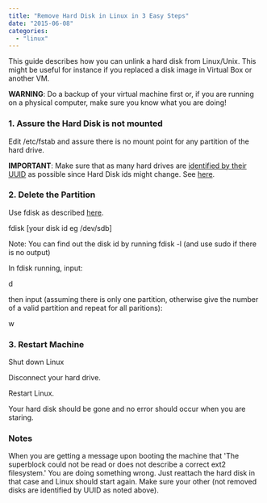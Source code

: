 ```yaml
---
title: "Remove Hard Disk in Linux in 3 Easy Steps"
date: "2015-06-08"
categories: 
  - "linux"
---
```


This guide describes how you can unlink a hard disk from Linux/Unix. This might be useful for instance if you replaced a disk image in Virtual Box or another VM.

**WARNING**: Do a backup of your virtual machine first or, if you are running on a physical computer, make sure you know what you are doing!

### 1\. Assure the Hard Disk is not mounted

Edit /etc/fstab and assure there is no mount point for any partition of the hard drive.

**IMPORTANT**: Make sure that as many hard drives are [identified by their UUID](https://liquidat.wordpress.com/2007/10/15/short-tip-get-uuid-of-hard-disks/) as possible since Hard Disk ids might change. See [here](http://www.cyberciti.biz/faq/linux-finding-using-uuids-to-update-fstab/).

### 2\. Delete the Partition

Use fdisk as described [here](http://www.cyberciti.biz/faq/linux-how-to-delete-a-partition-with-fdisk-command/).

fdisk \[your disk id eg /dev/sdb\]

Note: You can find out the disk id by running fdisk -l (and use sudo if there is no output)

In fdisk running, input:

d

then input (assuming there is only one partition, otherwise give the number of a valid partition and repeat for all paritions):

w

### 3\. Restart Machine

Shut down Linux

Disconnect your hard drive.

Restart Linux.

Your hard disk should be gone and no error should occur when you are staring.

### Notes

When you are getting a message upon booting the machine that 'The superblock could not be read or does not describe a correct ext2 filesystem.' You are doing something wrong. Just reattach the hard disk in that case and Linux should start again. Make sure your other (not removed disks are identified by UUID as noted above).
